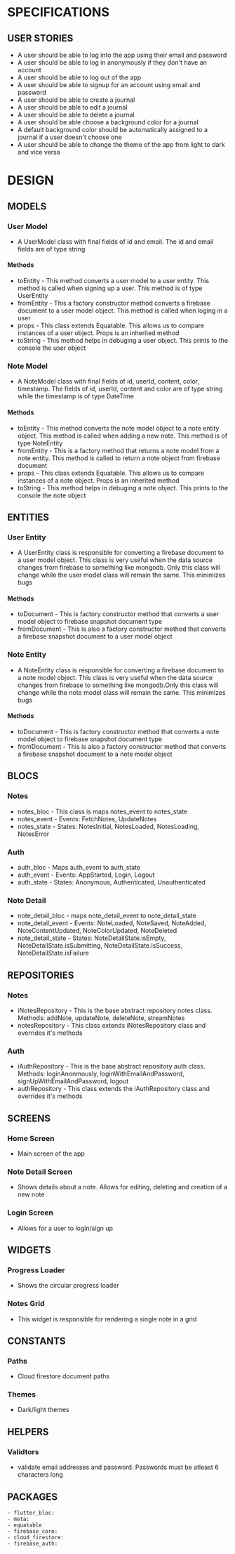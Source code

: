 # SPECIFICATIONS
  ## USER STORIES
  - A user should be able to log into the app using their email and password
  - A user should be able to log in anonymously if they don't have an account
  - A user should be able to log out of the app
  - A user should be able to signup for an account using email and password
  - A user should be able to create a journal
  - A user should be able to edit a journal
  - A user should be able to delete a journal 
  - A user should be able choose a background color for a journal
  - A default background color should be automatically assigned
  to a journal if a user doesn't choose one
  - A user should be able to change the theme of the app from 
  light to dark and vice versa

# DESIGN
  ## MODELS
  ### User Model 
  - A UserModel class with final fields of id and email. The id and email fields are of type string
  #### Methods
  - toEntity - This method converts a user model to a user entity. This method is called when signing up a user.
  This method is of type UserEntity
  - fromEntity - This a factory constructor method converts a firebase document to a user model object. This
  method is called when loging in a user
  - props - This class extends Equatable. This allows us to compare instances of a user object. Props is an inherited method
  - toString - This method helps in debuging a user object. This prints to the console the user object

  ### Note Model 
  - A NoteModel class with final fields of id, userId, content, color, timestamp. The fields of id, userId, content and color
  are of type string while the timestamp is of type DateTime
  #### Methods 
  - toEntity - This method converts the note model object to a note entity object. This method is called when adding a new note.
  This method is of type NoteEntity
  - fromEntity - This is a factory method that returns a note model from a note entity. This method is called to return 
  a note object from firebase document
  - props - This class extends Equatable. This allows us to compare instances of a note object. Props is an inherited method
  - toString - This method helps in debuging a note object. This prints to the console the note object

  ## ENTITIES
  ### User Entity 
  - A UserEntity class is responsible for converting a firebase document to a user model object. This class is
  very useful when the data source changes from firebase to something like mongodb. Only this class will change
  while the user model class will remain the same. This minimizes bugs
  #### Methods
  - toDocument - This is factory constructor method that converts a user model object to firebase snapshot 
  document type
  - fromDocument - This is also a factory constructor method that converts a firebase snapshot document to 
  a user model object

  ### Note Entity 
  - A NoteEntity class is responsible for converting a firebase document to a note model object. This class is 
  very useful when the data source changes from firebase to something like mongodb.Only this class will change 
  while the note model class will remain the same. This minimizes bugs
  #### Methods
  - toDocument - This is factory constructor method that converts a note model object to firebase snapshot 
  document type
  - fromDocument - This is also a factory constructor method that converts a firebase snapshot document to 
  a note model object

  ## BLOCS
  ### Notes
  - notes_bloc - This class is maps notes_event to notes_state
  - notes_event - Events: FetchNotes, UpdateNotes
  - notes_state - States: NotesInitial, NotesLoaded,
  NotesLoading, NotesError

  ### Auth
  - auth_bloc - Maps auth_event to auth_state
  - auth_event - Events: AppStarted, Login, Logout
  - auth_state - States: Anonymous, Authenticated, Unauthenticated

  ### Note Detail
  - note_detail_bloc - maps note_detail_event to note_detail_state
  - note_detail_event - Events: NoteLoaded, NoteSaved, NoteAdded, NoteContentUpdated, NoteColorUpdated, NoteDeleted
  - note_detail_state - States: NoteDetailState.isEmpty, NoteDetailState.isSubmitting, NoteDetailState.isSuccess,
  NoteDetailState.isFailure 

  ## REPOSITORIES
  ### Notes 
  - iNotesRepository - This is the base abstract repository notes class. Methods: addNote, updateNote, deleteNote,
  streamNotes
  - notesRepository - This class extends iNotesRepository class and overrides it's methods
  ### Auth 
  - iAuthRepository - This is the base abstract repository auth class. Methods: loginAnonmously, loginWithEmailAndPassword,
  signUpWithEmailAndPassword, logout
  - authRepository - This class extends the iAuthRepository class and overrides it's methods

  ## SCREENS
  ### Home Screen
  - Main screen of the app
  ### Note Detail Screen 
  - Shows details about a note. Allows for editing, deleting and creation of a new note
  ### Login Screen
  - Allows for a user to login/sign up

  ## WIDGETS
  ### Progress Loader
  - Shows the circular progress loader
  ### Notes Grid
  - This widget is responsible for rendering a single note in a grid

  ## CONSTANTS
  ### Paths
  - Cloud firestore document paths
  ### Themes
  - Dark/light themes

  ## HELPERS
  ### Validtors
  - validate email addresses and password. Passwords must be atleast 6 characters long

  ## PACKAGES
    - flutter_bloc: 
    - meta: 
    - equatable 
    - firebase_core:
    - cloud_firestore:
    - firebase_auth:
